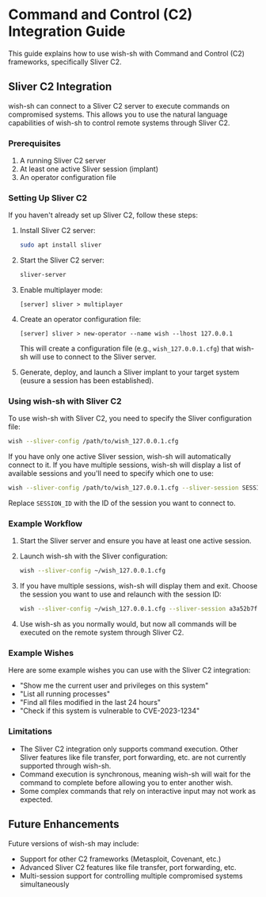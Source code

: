 # Command and Control (C2) Integration Guide

This guide explains how to use wish-sh with Command and Control (C2) frameworks, specifically Sliver C2.

## Sliver C2 Integration

wish-sh can connect to a Sliver C2 server to execute commands on compromised systems. This allows you to use the natural language capabilities of wish-sh to control remote systems through Sliver C2.

### Prerequisites

1. A running Sliver C2 server
2. At least one active Sliver session (implant)
3. An operator configuration file

### Setting Up Sliver C2

If you haven't already set up Sliver C2, follow these steps:

1. Install Sliver C2 server:
   ```bash
   sudo apt install sliver
   ```

2. Start the Sliver C2 server:
   ```bash
   sliver-server
   ```

3. Enable multiplayer mode:
   ```
   [server] sliver > multiplayer
   ```

4. Create an operator configuration file:
   ```
   [server] sliver > new-operator --name wish --lhost 127.0.0.1
   ```
   This will create a configuration file (e.g., `wish_127.0.0.1.cfg`) that wish-sh will use to connect to the Sliver server.

5. Generate, deploy, and launch a Sliver implant to your target system (eusure a session has been established).

### Using wish-sh with Sliver C2

To use wish-sh with Sliver C2, you need to specify the Sliver configuration file:

```bash
wish --sliver-config /path/to/wish_127.0.0.1.cfg
```

If you have only one active Sliver session, wish-sh will automatically connect to it. If you have multiple sessions, wish-sh will display a list of available sessions and you'll need to specify which one to use:

```bash
wish --sliver-config /path/to/wish_127.0.0.1.cfg --sliver-session SESSION_ID
```

Replace `SESSION_ID` with the ID of the session you want to connect to.

### Example Workflow

1. Start the Sliver server and ensure you have at least one active session.

2. Launch wish-sh with the Sliver configuration:
   ```bash
   wish --sliver-config ~/wish_127.0.0.1.cfg
   ```

3. If you have multiple sessions, wish-sh will display them and exit. Choose the session you want to use and relaunch with the session ID:
   ```bash
   wish --sliver-config ~/wish_127.0.0.1.cfg --sliver-session a3a52b7f-eb9c-410a-b349-c23708e01572
   ```

4. Use wish-sh as you normally would, but now all commands will be executed on the remote system through Sliver C2.

### Example Wishes

Here are some example wishes you can use with the Sliver C2 integration:

- "Show me the current user and privileges on this system"
- "List all running processes"
- "Find all files modified in the last 24 hours"
- "Check if this system is vulnerable to CVE-2023-1234"

### Limitations

- The Sliver C2 integration only supports command execution. Other Sliver features like file transfer, port forwarding, etc. are not currently supported through wish-sh.
- Command execution is synchronous, meaning wish-sh will wait for the command to complete before allowing you to enter another wish.
- Some complex commands that rely on interactive input may not work as expected.

## Future Enhancements

Future versions of wish-sh may include:

- Support for other C2 frameworks (Metasploit, Covenant, etc.)
- Advanced Sliver C2 features like file transfer, port forwarding, etc.
- Multi-session support for controlling multiple compromised systems simultaneously
